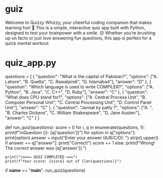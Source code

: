 # guiz
Welcome to Quizzy Whizzy, your cheerful coding companion that makes learning fun! 🌟
This is a simple, interactive quiz app built with Python, designed to test your brainpower with a smile. 😊 Whether you’re brushing up on facts or just love answering fun questions, this app is perfect for a quick mental workout
# quiz_app.py

questions = [
    {
        "question": "What is the capital of Pakistan?",
        "options": ["A. Lahore", "B. Quetta", "C. Rawalpindi", "D. Islamabad"],
        "answer": "D"
    },
    {
        "question": "Which language is used to write COMPILER?",
        "options": ["A. Python", "B. Java", "C. C++", "D. Ruby"],
        "answer": "C"
    },
    {
        "question": "What does CPU stand for?",
        "options": ["A. Central Process Unit", "B. Computer Personal Unit", "C. Central Processing Unit", "D. Control Panel Unit"],
        "answer": "C"
    },
    {
        "question": "Jannat ky patty ?",
        "options": ["A. ", "B. Charles Dickens", "C. William Shakespeare", "D. Jane Austen"],
        "answer": "C"
    }
]

def run_quiz(questions):
    score = 0
    for i, q in enumerate(questions, 1):
        print(f"\nQuestion {i}: {q['question']}")
        for option in q["options"]:
            print(option)
        answer = input("Enter your answer (A/B/C/D): ").strip().upper()
        if answer == q["answer"]:
            print("Correct!")
            score += 1
        else:
            print(f"Wrong! The correct answer was {q['answer']}.")
    
    print("\n=== QUIZ COMPLETED ===")
    print(f"Your score: {score} out of {len(questions)}")

if __name__ == "__main__":
    run_quiz(questions)


